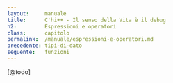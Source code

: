 ```yaml
---
layout:     manuale
title:      C'hi++ - Il senso della Vita è il debug
h2:         Espressioni e operatori
class:      capitolo
permalink:  /manuale/espressioni-e-operatori.md
precedente: tipi-di-dato
seguente:   funzioni
---
```


[@todo]